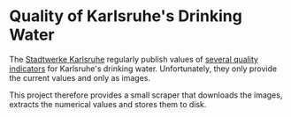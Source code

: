Quality of Karlsruhe's Drinking Water
=====================================
The [Stadtwerke Karlsruhe](http://www.stadtwerke-karlsruhe.de) regularly publish values of [several quality indicators](http://www.stadtwerke-karlsruhe.de/swka-de/inhalte/produkte/trinkwasser/online-wert-trinkwasser.php) for Karlsruhe's drinking water. Unfortunately, they only provide the current values and only as images.

This project therefore provides a small scraper that downloads the images, extracts the numerical values and stores them to disk.

